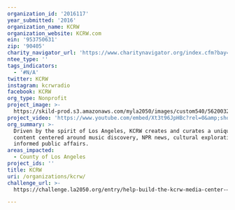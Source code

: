 ```yaml
---
organization_id: '2016117'
year_submitted: '2016'
organization_name: KCRW
organization_website: KCRW.com
ein: '953750631'
zip: '90405'
charity_navigator_url: 'https://www.charitynavigator.org/index.cfm?bay=search.profile&ein=953750631'
ntee_type: ''
tags_indicators:
  - '#N/A'
twitter: KCRW
instagram: kcrwradio
facebook: KCRW
org_type: Nonprofit
project_image: >-
  https://skild-prod.s3.amazonaws.com/myla2050/images/custom540/5620032535741-team91.jpg
project_video: 'https://www.youtube.com/embed/Xt3t96JpHBc?rel=0&amp;showinfo=0'
org_summary: >-
  Driven by the spirit of Los Angeles, KCRW creates and curates a unique mix of
  content centered around music discovery, NPR news, cultural exploration, and
  informed public affairs.
areas_impacted:
  - County of Los Angeles
project_ids: ''
title: KCRW
uri: /organizations/kcrw/
challenge_url: >-
  https://challenge.la2050.org/entry/help-build-the-kcrw-media-center-—-designed-for-you-to-connect-with-public-radio-in-los-angeles

---
```

